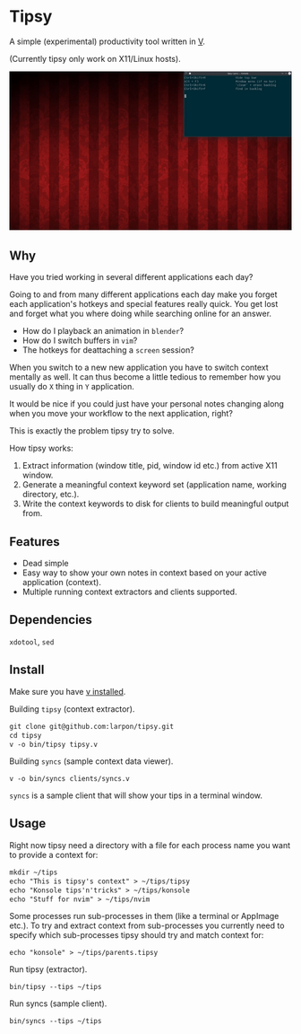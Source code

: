 # Tipsy

A simple (experimental) productivity tool written in [V](https://vlang.io/).

(Currently tipsy only work on X11/Linux hosts).

![Example](docs/tipsy_example.gif)

## Why

Have you tried working in several different applications each day?

Going to and from many different applications each day make you forget each application's
hotkeys and special features really quick. You get lost and forget what you where
doing while searching online for an answer.

* How do I playback an animation in `blender`?
* How do I switch buffers in `vim`?
* The hotkeys for deattaching a `screen` session?

When you switch to a new new application you have to switch context mentally as well.
It can thus become a little tedious to remember how you usually do `X` thing in `Y` application.

It would be nice if you could just have your personal notes changing along when you move your workflow to the next application, right?

This is exactly the problem tipsy try to solve.

How tipsy works:
1. Extract information (window title, pid, window id etc.) from active X11 window.
2. Generate a meaningful context keyword set (application name, working directory, etc.).
3. Write the context keywords to disk for clients to build meaningful output from.

## Features
* Dead simple
* Easy way to show your own notes in context based on your active application (context).
* Multiple running context extractors and clients supported.

## Dependencies
`xdotool`, `sed`

## Install

Make sure you have [v installed](https://github.com/vlang/v#installing-v-from-source).

Building `tipsy` (context extractor).
```
git clone git@github.com:larpon/tipsy.git
cd tipsy
v -o bin/tipsy tipsy.v
```

Building `syncs` (sample context data viewer).
```
v -o bin/syncs clients/syncs.v
```
`syncs` is a sample client that will show your tips in a terminal window.

## Usage

Right now tipsy need a directory with a file for each process name you want to provide a context for:
```
mkdir ~/tips
echo "This is tipsy's context" > ~/tips/tipsy
echo "Konsole tips'n'tricks" > ~/tips/konsole
echo "Stuff for nvim" > ~/tips/nvim
```

Some processes run sub-processes in them (like a terminal or AppImage etc.).
To try and extract context from sub-processes you currently need to specify which sub-processes tipsy should try and match context for:
```
echo "konsole" > ~/tips/parents.tipsy
```

Run tipsy (extractor).
```
bin/tipsy --tips ~/tips
```

Run syncs (sample client).
```
bin/syncs --tips ~/tips
```
